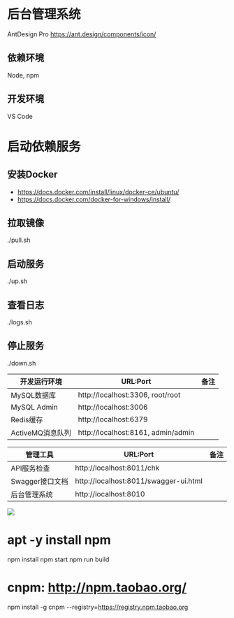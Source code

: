 ﻿# 后台管理系统
AntDesign Pro
https://ant.design/components/icon/

## 依赖环境
Node, npm

## 开发环境
VS Code

# 启动依赖服务
## 安装Docker
- https://docs.docker.com/install/linux/docker-ce/ubuntu/
- https://docs.docker.com/docker-for-windows/install/

## 拉取镜像
./pull.sh

## 启动服务
./up.sh

## 查看日志
./logs.sh

## 停止服务
./down.sh

| 开发运行环境     | URL:Port                                |  备注              |
| ------------     | --------------------------------------  | :----------------- |
| MySQL数据库      | http://localhost:3306, root/root        | |
| MySQL Admin      | http://localhost:3006                   | |
| Redis缓存        | http://localhost:6379                   | |
| ActiveMQ消息队列 | http://localhost:8161, admin/admin      | |

| 管理工具         | URL:Port                                |  备注              |
| ------------     | --------------------------------------  | :----------------- |
| API服务检查      | http://localhost:8011/chk               | |
| Swagger接口文档  | http://localhost:8011/swagger-ui.html   | |
| 后台管理系统      | http://localhost:8010                   | |

![](https://github.com/jextop/StarterAdmin/blob/master/Admin.png)

# apt -y install npm
npm install
npm start
npm run build

# cnpm: http://npm.taobao.org/
npm install -g cnpm --registry=https://registry.npm.taobao.org
